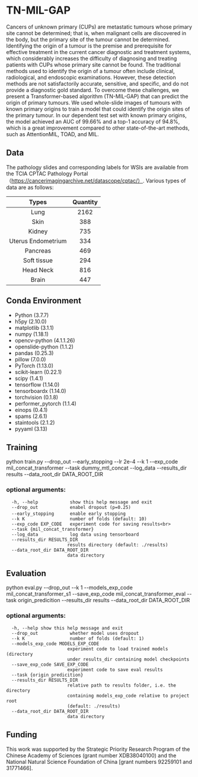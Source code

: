 # TN-MIL-GAP
Cancers of unknown primary (CUPs) are metastatic tumours whose primary site cannot be determined; that is, when malignant cells are discovered in the body, but the primary site of the tumour cannot be determined. Identifying the origin of a tumour is the premise and prerequisite for effective treatment in the current cancer diagnostic and treatment systems, which considerably increases the difficulty of diagnosing and treating patients with CUPs whose primary site cannot be found. The traditional methods used to identify the origin of a tumour often include clinical, radiological, and endoscopic examinations. However, these detection methods are not satisfactorily accurate, sensitive, and specific, and do not provide a diagnostic gold standard. To overcome these challenges, we present a Transformer-based algorithm (TN-MIL-GAP) that can predict the origin of primary tumours. We used whole-slide images of tumours with known primary origins to train a model that could identify the origin sites of the primary tumour. In our dependent test set with known primary origins, the model achieved an AUC of 99.66% and a top-1 accuracy of 94.8%, which is a great improvement compared to other state-of-the-art methods, such as AttentionMIL, TOAD, and MIL.
## Data
The pathology slides and corresponding labels for WSIs are available from the TCIA CPTAC Pathology Portal（https://cancerimagingarchive.net/datascope/cptac/）.
Various types of data are as follows:

Types|Quantity
:---:|:---:
Lung|2162
Skin|388
Kidney|735
Uterus Endometrium|334
Pancreas|469
Soft tissue|294
Head Neck|816
Brain|447

## Conda Environment
- Python (3.7.7)
- h5py (2.10.0)
- matplotlib (3.1.1)
- numpy (1.18.1)
- opencv-python (4.1.1.26)
- openslide-python (1.1.2)
- pandas (0.25.3)
- pillow (7.0.0)
- PyTorch (1.13.0)
- scikit-learn (0.22.1)
- scipy (1.4.1)
- tensorflow (1.14.0)
- tensorboardx (1.14.0)
- torchvision (0.1.8)
- performer_pytorch (1.1.4)
- einops (0.4.1)
- spams (2.6.1)
- staintools (2.1.2)
- pyyaml (3.13)

## Training
python train.py --drop_out --early_stopping --lr  2e-4 --k 1 --exp_code mil_concat_transformer  --task dummy_mtl_concat  --log_data  --results_dir results --data_root_dir DATA_ROOT_DIR

### optional arguments:
 
 ```
   -h, --help            show this help message and exit
   --drop_out            enabel dropout (p=0.25)
   --early_stopping      enable early stopping　
   --k K                 number of folds (default: 10)
   --exp_code EXP_CODE   experiment code for saving results<br>  
   --task {mil_concat_transformer}
   --log_data            log data using tensorboard
   --results_dir RESULTS_DIR
                        results directory (default: ./results)
   --data_root_dir DATA_ROOT_DIR
                        data directory    
```



## Evaluation
python eval.py --drop_out --k 1 --models_exp_code mil_concat_transformer_s1 --save_exp_code mil_concat_transformer_eval --task origin_predicition  --results_dir results --data_root_dir DATA_ROOT_DIR
### optional arguments:
 ```                    
   -h, --help show this help message and exit
   --drop_out            whether model uses dropout
   --k K                 number of folds (default: 1)
   --models_exp_code MODELS_EXP_CODE
                        experiment code to load trained models (directory
                        under results_dir containing model checkpoints
   --save_exp_code SAVE_EXP_CODE
                        experiment code to save eval results
   --task {origin_predicition}      
   --results_dir RESULTS_DIR
                        relative path to results folder, i.e. the directory
                        containing models_exp_code relative to project root
                        (default: ./results)
   --data_root_dir DATA_ROOT_DIR
                        data directory
```


## Funding
This work was supported by the Strategic Priority Research Program of the Chinese Academy of Sciences (grant number XDB38040100) and the National Natural Science Foundation of China [grant numbers 92259101 and 31771466].


